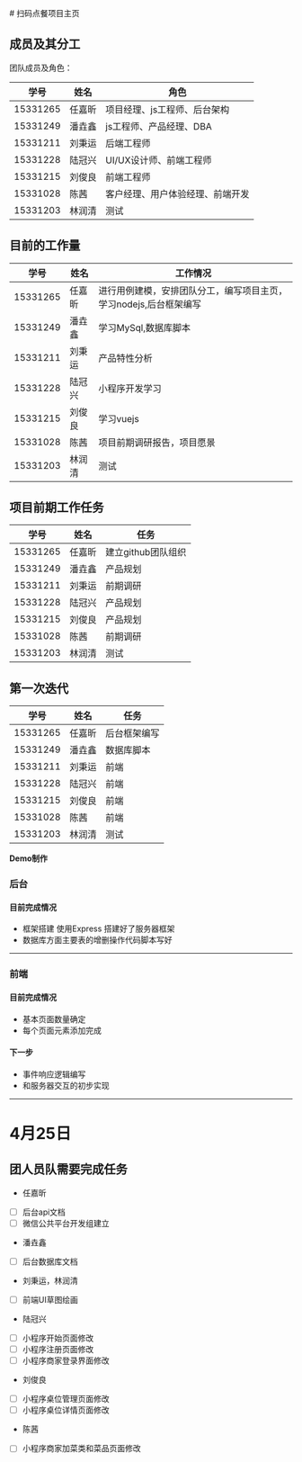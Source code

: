 ﻿﻿# 扫码点餐项目主页

## 成员及其分工
团队成员及角色：

| 学号     | 姓名   | 角色                             |
| -------- | ------ | -------------------------------- |
| 15331265 | 任嘉昕 | 项目经理、js工程师、后台架构     |
| 15331249 | 潘垚鑫 | js工程师、产品经理、DBA          |
| 15331211 | 刘秉运 | 后端工程师                       |
| 15331228 | 陆冠兴 | UI/UX设计师、前端工程师          |
| 15331215 | 刘俊良 | 前端工程师                       |
| 15331028 | 陈茜   | 客户经理、用户体验经理、前端开发 |
| 15331203 | 林润清 | 测试                             |

## 目前的工作量

| 学号     | 姓名   | 工作情况                                                          |
| -------- | ------ | ----------------------------------------------------------------- |
| 15331265 | 任嘉昕 | 进行用例建模，安排团队分工，编写项目主页，学习nodejs,后台框架编写 |
| 15331249 | 潘垚鑫 | 学习MySql,数据库脚本                                              |
| 15331211 | 刘秉运 | 产品特性分析                                                      |
| 15331228 | 陆冠兴 | 小程序开发学习                                                    |
| 15331215 | 刘俊良 | 学习vuejs                                                         |
| 15331028 | 陈茜   | 项目前期调研报告，项目愿景                                        |
| 15331203 | 林润清 | 测试                                                              |





## 项目前期工作任务

| 学号     | 姓名   | 任务               |
| -------- | ------ | ------------------ |
| 15331265 | 任嘉昕 | 建立github团队组织 |
| 15331249 | 潘垚鑫 | 产品规划           |
| 15331211 | 刘秉运 | 前期调研           |
| 15331228 | 陆冠兴 | 产品规划           |
| 15331215 | 刘俊良 | 产品规划           |
| 15331028 | 陈茜   | 前期调研           |
| 15331203 | 林润清 | 测试               |




## 第一次迭代

| 学号     | 姓名   | 任务         |
| -------- | ------ | ------------ |
| 15331265 | 任嘉昕 | 后台框架编写 |
| 15331249 | 潘垚鑫 | 数据库脚本   |
| 15331211 | 刘秉运 | 前端         |
| 15331228 | 陆冠兴 | 前端         |
| 15331215 | 刘俊良 | 前端         |
| 15331028 | 陈茜   | 前端         |
| 15331203 | 林润清 | 测试         |


**Demo制作**

### 后台

#### 目前完成情况

* 框架搭建 使用Express 搭建好了服务器框架
* 数据库方面主要表的增删操作代码脚本写好


---

### 前端

#### 目前完成情况

* 基本页面数量确定
* 每个页面元素添加完成

#### 下一步
* 事件响应逻辑编写
* 和服务器交互的初步实现

---

# 4月25日

## 团人员队需要完成任务

- 任嘉昕
- [ ] 后台api文档
- [ ] 微信公共平台开发组建立

- 潘垚鑫
- [ ] 后台数据库文档

- 刘秉运，林润清
- [ ] 前端UI草图绘画

- 陆冠兴
- [ ] 小程序开始页面修改
- [ ] 小程序注册页面修改
- [ ] 小程序商家登录界面修改

- 刘俊良
- [ ] 小程序桌位管理页面修改
- [ ] 小程序桌位详情页面修改

- 陈茜
- [ ] 小程序商家加菜类和菜品页面修改


